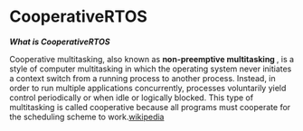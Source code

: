 # CooperativeRTOS

**_What is CooperativeRTOS_** 

Cooperative multitasking, also known as <b> non-preemptive multitasking </b>, is a style of computer multitasking in which the operating system never initiates a context switch from a running process to another process. Instead, in order to run multiple applications concurrently, processes voluntarily yield control periodically or when idle or logically blocked. This type of multitasking is called cooperative because all programs must cooperate for the scheduling scheme to work.[wikipedia](https://en.wikipedia.org/wiki/Cooperative_multitasking)


